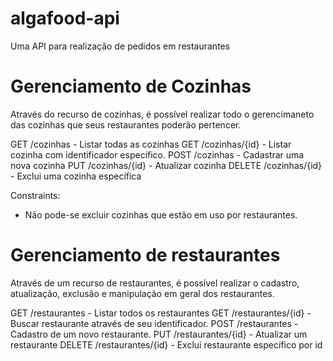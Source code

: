 # algafood-api
Uma API para realização de pedidos em restaurantes

# Gerenciamento de Cozinhas

Através do recurso de cozinhas, é possível realizar todo o gerencimaneto das cozinhas que seus restaurantes poderão pertencer.

GET /cozinhas - Listar todas as cozinhas
GET /cozinhas/{id} - Listar cozinha com identificador específico.
POST /cozinhas - Cadastrar uma nova cozinha
PUT /cozinhas/{id} - Atualizar cozinha
DELETE /cozinhas/{id} - Exclui uma cozinha específica

Constraints:
 - Não pode-se excluir cozinhas que estão em uso por restaurantes.

# Gerenciamento de restaurantes

Através de um recurso de restaurantes, é possível realizar o cadastro, atualização, exclusão e manipulação em geral dos restaurantes.

GET /restaurantes - Listar todos os restaurantes
GET /restaurantes/{id} - Buscar restaurante através de seu identificador.
POST /restaurantes - Cadastro de um novo restaurante.
PUT /restaurantes/{id} - Atualizar um restaurante
DELETE /restaurantes/{id} - Exclui restaurante específico por id

